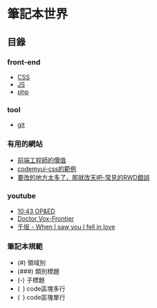 # 筆記本世界

## 目錄
### front-end
- [CSS](/web-dev/css.md)
- [JS](/web-dev/js.md)
- [php](/web-dev/php.md)

### tool
- [git](/tool/git.md)

### 有用的網站
- [前端工程師的價值](http://huli.logdown.com/posts/1655457-front-end-engineer-where-is-the-value)
- [codemyui-css的範例](https://codemyui.com/)
- [要改的地方太多了，那就改天吧-常見的RWD錯誤](https://blog.user.today/rwd-mistake/)

### youtube
- [10:43 OP&ED](https://www.youtube.com/watch?v=z1Mm2dOx1Ks)
- [Doctor Vox-Frontier](https://www.youtube.com/watch?v=ee1Z1QBm6YY)
- [千坂 - When I saw you I fell in love](https://www.youtube.com/watch?v=rDNkRFvZPwY)

### 筆記本規範
- (#) 領域別
- (###) 類別標題
- (-) 子標題
- (``` ```) code區塊多行
- (` `) code區塊單行
